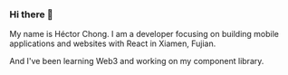 ### Hi there 👋

My name is Héctor Chong. I am a developer focusing on building mobile applications and websites with React in Xiamen, Fujian.

And I've been learning Web3 and working on my component library.
